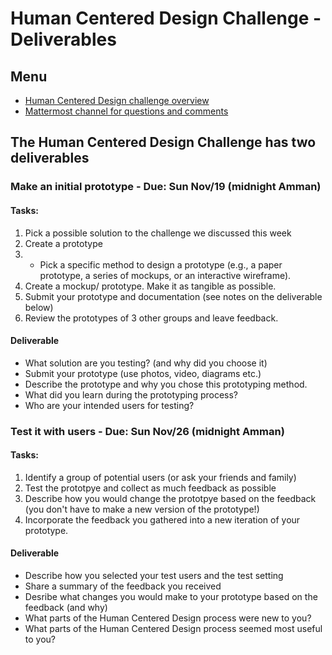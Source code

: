 # Human Centered Design Challenge - Deliverables  

## Menu

* [Human Centered Design challenge overview](https://gitlab.refugeelearning.site/rla/course-central/blob/master/challenge2/README.md)
* [Mattermost channel for questions and comments](https://mattermost.refugeelearning.site/rla/channels/challenge-2-hcd) 

## The Human Centered Design Challenge has **two deliverables** 

### Make an initial prototype - Due: Sun Nov/19 (midnight Amman)

#### Tasks: 
1. Pick a possible solution to the challenge we discussed this week
2. Create a prototype
3. - Pick a specific method to design a prototype (e.g., a paper prototype, a series of mockups, or an interactive wireframe). 
2. Create a mockup/ prototype. Make it as tangible as possible. 
3. Submit your prototype and documentation (see notes on the deliverable below)
3. Review the prototypes of 3 other groups and leave feedback. 

#### Deliverable 
* What solution are you testing? (and why did you choose it)
* Submit your prototype (use photos, video, diagrams etc.)
* Describe the prototype and why you chose this prototyping method. 
* What did you learn during the prototyping process?
* Who are your intended users for testing? 

### Test it with users - Due: Sun Nov/26 (midnight Amman)

#### Tasks: 
1. Identify a group of potential users (or ask your friends and family)
2. Test the prototpye and collect as much feedback as possible
3. Describe how you would change the prototpye based on the feedback (you don't have to make a new version of the prototype!)
4. Incorporate the feedback you gathered into a new iteration of your prototype. 

#### Deliverable
* Describe how you selected your test users and the test setting 
* Share a summary of the feedback you received
* Desribe what changes you would make to your prototype based on the feedback (and why)
* What parts of the Human Centered Design process were new to you?
* What parts of the Human Centered Design process seemed most useful to you? 

